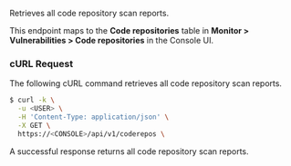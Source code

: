Retrieves all code repository scan reports.

This endpoint maps to the **Code repositories** table in **Monitor > Vulnerabilities > Code repositories** in the Console UI.

### cURL Request

The following cURL command retrieves all code repository scan reports.

```bash
$ curl -k \
  -u <USER> \
  -H 'Content-Type: application/json' \
  -X GET \
  https://<CONSOLE>/api/v1/coderepos \
```

A successful response returns all code repository scan reports.
